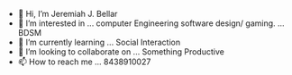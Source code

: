 - 👋 Hi, I’m Jeremiah J. Bellar
- 👀 I’m interested in ... computer Engineering software design/ gaming. ... BDSM 
- 🌱 I’m currently learning ... Social Interaction
- 💞️ I’m looking to collaborate on ... Something Productive 
- 📫 How to reach me ... 8438910027

<!---
iammachine1987/iammachine1987 is a ✨ special ✨ repository because its `README.md` (this file) appears on your GitHub profile.
You can click the Preview link to take a look at your changes.
--->
